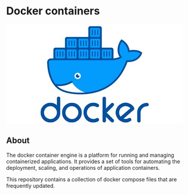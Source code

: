 # Docker containers

![docker](docker.jpg)

## About

The docker container engine is a platform for running and managing containerized applications. It provides a set of tools for automating the deployment, scaling, and operations of application containers.

This repository contains a collection of docker compose files that are frequently updated.